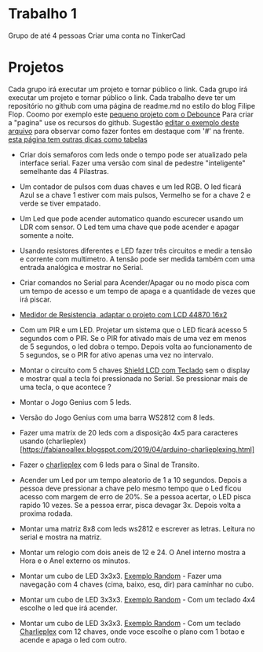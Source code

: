 # Trabalho 1 
Grupo de até 4 pessoas
Criar uma conta no TinkerCad

# Projetos

Cada grupo irá executar um projeto e tornar público o link.
Cada grupo irá executar um projeto e tornar público o link. Cada trabalho deve ter um repositório no github com uma página de readme.md no estilo do blog Filipe Flop. Coomo por exemplo este [pequeno projeto com o Debounce](https://www.filipeflop.com/blog/debounce-o-que-e-e-como-resolver-via-software/)
Para criar a "pagina" use os recursos do github. Sugestão [editar o exemplo deste arquivo](https://github.com/arduinoufv/inf351/blob/master/README_template.md) para observar como fazer fontes em destaque com '#' na frente. [esta página tem outras dicas como tabelas](https://guides.github.com/features/mastering-markdown/)

* Criar dois semaforos com leds onde o tempo pode ser atualizado pela interface serial. Fazer uma versão com sinal de pedestre "inteligente" semelhante das 4 Pilastras. 

* Um contador de pulsos com duas chaves e um led RGB. O led ficará Azul se a chave 1 estiver com mais pulsos, Vermelho se for a chave 2 e verde se tiver empatado. 

* Um Led que pode acender automatico quando escurecer usando um LDR com sensor. O Led tem uma chave que pode acender e apagar somente a noite.

* Usando resistores diferentes e LED fazer três circuitos e medir a tensão e corrente com multimetro. A tensão pode ser medida também com uma entrada analógica e mostrar no Serial.

* Criar comandos no Serial para Acender/Apagar ou no modo pisca com um tempo de acesso e um tempo de apaga e a quantidade de vezes que irá piscar.

*  [Medidor de Resistencia, adaptar o projeto com LCD 44870 16x2](https://create.arduino.cc/projecthub/federico-vivaldi/sorting-resistors-the-lazy-way-ceb557)

* Com um PIR e um LED. Projetar um sistema que o LED ficará acesso 5 segundos com o PIR. Se o PIR for ativado mais de uma vez em menos de 5 segundos, o led dobra o tempo. Depois volta ao funcionamento de 5 segundos, se o PIR for ativo apenas uma vez no intervalo.

* Montar o circuito com 5 chaves [Shield LCD com Teclado](https://s3-sa-east-1.amazonaws.com/robocore-lojavirtual/463/LCD.Shield.pdf) sem o display e mostrar qual a tecla foi pressionada no Serial. Se pressionar mais de uma tecla, o que acontece ?

* Montar o Jogo Genius com 5 leds.

* Versão do Jogo Genius com uma barra WS2812 com 8 leds.

* Fazer uma matrix de 20 leds com a disposição 4x5 para caracteres usando (charlieplex)[https://fabianoallex.blogspot.com/2019/04/arduino-charlieplexing.html]

* Fazer o [charlieplex](https://fabianoallex.blogspot.com/2019/04/arduino-charlieplexing.html) com 6 leds para o Sinal de Transito.

* Acender um Led por um tempo aleatorio de 1 a 10 segundos. Depois a pessoa deve pressionar a chave pelo mesmo tempo que o Led ficou acesso com margem de erro de 20%. Se a pessoa acertar, o LED pisca rapido 10 vezes. Se a pessoa errar, pisca devagar 3x. Depois volta a proxima rodada. 

* Montar uma matriz 8x8 com leds ws2812 e escrever as letras. Leitura no serial e mostra na matriz.

* Montar um relogio com dois aneis de 12 e 24. O Anel interno mostra a Hora e o Anel externo os minutos.

* Montar um cubo de LED 3x3x3. [Exemplo Random](https://www.tinkercad.com/things/iDMYhxiUB9u-cubo-3x3x3-leds-aleatorios) - Fazer uma navegação com 4 chaves (cima, baixo, esq, dir) para caminhar no cubo.

* Montar um cubo de LED 3x3x3. [Exemplo Random](https://www.tinkercad.com/things/iDMYhxiUB9u-cubo-3x3x3-leds-aleatorios) - Com um teclado 4x4 escolhe o led que irá acender.

* Montar um cubo de LED 3x3x3. [Exemplo Random](https://www.tinkercad.com/things/iDMYhxiUB9u-cubo-3x3x3-leds-aleatorios) - Com um teclado [Charlieplex](http://fabianoallex.blogspot.com/2017/11/demonstracao-de-como-utilizar-varios.html) com 12 chaves, onde voce escolhe o plano com 1 botao e acende e apaga o led com outro.





